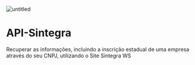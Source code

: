 ![untitled](https://user-images.githubusercontent.com/47832154/74065808-756a0c00-49d4-11ea-98d2-7f9dc072cf06.png)

# API-Sintegra
Recuperar as informações, incluindo a inscrição estadual de uma empresa através do seu CNPJ, utilizando o Site Sintegra WS
